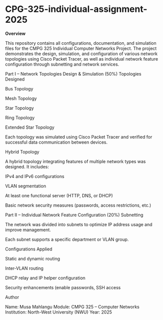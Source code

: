 # CPG-325-individual-assignment-2025

**Overview**

This repository contains all configurations, documentation, and simulation files for the CMPG 325 Individual Computer Networks Project. The project demonstrates the design, simulation, and configuration of various network topologies using Cisco Packet Tracer, as well as individual network feature configuration through subnetting and network services.

Part I – Network Topologies Design & Simulation (50%)
Topologies Designed

Bus Topology

Mesh Topology

Star Topology

Ring Topology

Extended Star Topology

Each topology was simulated using Cisco Packet Tracer and verified for successful data communication between devices.

Hybrid Topology

A hybrid topology integrating features of multiple network types was designed.
It includes:

IPv4 and IPv6 configurations

VLAN segmentation

At least one functional server (HTTP, DNS, or DHCP)

Basic network security measures (passwords, access restrictions, etc.)

Part II – Individual Network Feature Configuration (20%)
Subnetting

The network was divided into subnets to optimize IP address usage and improve management.

Each subnet supports a specific department or VLAN group.

Configurations Applied

Static and dynamic routing

Inter-VLAN routing

DHCP relay and IP helper configuration

Security enhancements (enable passwords, SSH access


Author

Name: Musa Mahlangu
Module: CMPG 325 – Computer Networks
Institution: North-West University (NWU)
Year: 2025
